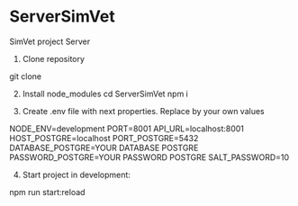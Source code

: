 # ServerSimVet
SimVet project Server

1. Clone repository

  git clone 
  
2. Install node_modules
  cd ServerSimVet
  npm i
  
3. Create .env file with next properties. Replace by your own values

 NODE_ENV=development
 PORT=8001
 API_URL=localhost:8001
 HOST_POSTGRE=localhost
 PORT_POSTGRE=5432
 DATABASE_POSTGRE=YOUR DATABASE POSTGRE
 PASSWORD_POSTGRE=YOUR PASSWORD POSTGRE
 SALT_PASSWORD=10

4. Start project in development:
  
  npm run start:reload
  
 
